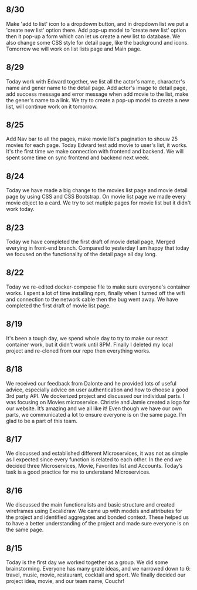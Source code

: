 ## 8/30
Make 'add to list' icon to a dropdowm button, and in dropdown list we put a 'create new list' option there. Add pop-up model to 'create new list' option then it pop-up a form which can let us create a new list to database. We also change some CSS style for detail page, like the background and icons. Tomorrow we will work on list lists page and Main page.
## 8/29
Today work with Edward together, we list all the actor's name, character's name and gener name to the detail page. Add actor's image to detail page, add success message and error message when add movie to the list, make the gener's name to a link. We try to create a pop-up model to create a new list, will continue work on it tomorrow. 
## 8/25
Add Nav bar to all the pages, make movie list's pagination to shouw 25 movies for each page. Today Edward test add movie to user's list, it works. It's the first time we make connection with frontend and backend. We will spent some time on sync frontend and backend next week.
## 8/24
Today we have made a big change to the movies list page and movie detail page by using CSS and CSS Bootstrap. On movie list page we made every movie object to a card. We try to set mutiple pages for movie list but it didn't work today. 
## 8/23
Today we have completed the first draft of movie detail page, Merged everying in front-end branch. Compared to yesterday I am happy that today we focused on the functionality of the detail page all day long.
## 8/22
Today we re-edited docker-compose file to make sure everyone's container works. I spent a lot of time installing npm, finally when I turned off the wifi and connection to the network cable then the bug went away. We have completed the first draft of movie list page.
## 8/19
It's been a tough day, we spend whole day to try to make our react container work, but it didn't work until 8PM. Finally I deleted my local project and re-cloned from our repo then everything works. 
## 8/18
We received our feedback from Dalonte and he provided lots of useful advice, especially advice on user authentication and how to choose a good 3rd party API. We dockerized project and discussed our individual parts. I was focusing on Movies microservice. Christie and Jamie created a logo for our website. It’s amazing and we all like it! Even though we have our own parts, we communicated a lot to ensure everyone is on the same page. I’m glad to be a part of this team.
## 8/17
We discussed and established different Microservices, it was not as simple as I expected since every function is related to each other. In the end we decided three Microservices, Movie, Favorites list and Accounts. Today’s task is a good practice for me to understand Microservices.
## 8/16
We discussed the main functionalists and basic structure and created wireframes using Excalidraw. We came up with models and attributes for the project and identified aggregates and bonded context. These helped us to have a better understanding of the project and made sure everyone is on the same page.
## 8/15
Today is the first day we worked together as a group. We did some brainstorming. Everyone has many grate ideas, and we narrowed down to 6: travel, music, movie, restaurant, cocktail and sport. We finally decided our project idea, movie, and our team name, Couchr!